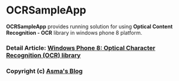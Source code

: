 # OCRSampleApp
**OCRSampleApp** provides running solution for using **Optical Content Recognition - OCR** library in windows phone 8 platform.

### Detail Article: [Windows Phone 8: Optical Character Recognition (OCR) library](https://bit.ly/2FfHlhK)

### Copyright (c) [Asma's Blog](https://www.asmak9.com/)
